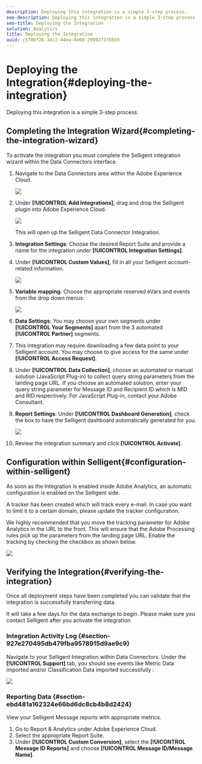 ```yaml
---
description: Deploying this integration is a simple 3-step process.
seo-description: Deploying this integration is a simple 3-step process.
seo-title: Deploying the Integration
solution: Analytics
title: Deploying the Integration
uuid: c578bf26-34c2-44ea-8e60-2990273f8659
---
```


# Deploying the Integration{#deploying-the-integration}

Deploying this integration is a simple 3-step process.

## Completing the Integration Wizard{#completing-the-integration-wizard}

To activate the integration you must complete the Selligent integration wizard within the Data Connectors interface.

1. Navigate to the Data Connectors area within the Adobe Experience Cloud.

   ![](assets/selligent-data_connectors.png)

1. Under **[!UICONTROL Add Integrations]**, drag and drop the Selligent plugin into Adobe Experience Cloud.

   ![](assets/selligent-add_integration.png)

   This will open up the Selligent Data Connector Integration. 

1. **Integration Settings**: Choose the desired Report Suite and provide a name for the integration under **[!UICONTROL Integration Settings]**.

1. Under **[!UICONTROL Custom Values]**, fill in all your Selligent account-related information.

   ![](assets/selligent-general_settings.png)

1. **Variable mapping**: Choose the appropriate reserved eVars and events from the drop down menus:

   ![](assets/selligent-variables.png)

1. **Data Settings**: You may choose your own segments under **[!UICONTROL Your Segments]** apart from the 3 automated **[!UICONTROL Partner]** segments. 

1. This integration may require downloading a few data point to your Selligent account. You may choose to give access for the same under **[!UICONTROL Access Request]**. 
1. Under **[!UICONTROL Data Collection]**, choose an automated or manual solution (JavaScript Plug-in) to collect query string parameters from the landing page URL. If you choose an automated solution, enter your query string parameter for Message ID and Recipient ID which is MID and RID respectively. For JavaScript Plug-in, contact your Adobe Consultant. 
1. **Report Settings**: Under **[!UICONTROL Dashboard Generation]**, check the box to have the Selligent dashboard automatically generated for you.

   ![](assets/selligent-report_settings.png)

1. Review the integration summary and click **[!UICONTROL Activate]**.

## Configuration within Selligent{#configuration-within-selligent}

As soon as the Integration is enabled inside Adobe Analytics, an automatic configuration is enabled on the Selligent side.

A tracker has been created which will track every e-mail. In case you want to limit it to a certain domain, please update the tracker configuration.

We highly recommended that you move the tracking parameter for Adobe Analytics in the URL to the front. This will ensure that the Adobe Processing rules pick up the parameters from the landing page URL. Enable the tracking by checking the checkbox as shown below.

![](assets/selligent-tracker.png)

## Verifying the Integration{#verifying-the-integration}

Once all deployment steps have been completed you can validate that the integration is successfully transferring data.

It will take a few days for the data exchange to begin. Please make sure you contact Selligent after you activate the integration.

### Integration Activity Log {#section-927e270495db479fba9578915d9ae9c9}

Navigate to your Selligent Integration within Data Connectors. Under the **[!UICONTROL Support]** tab, you should see events like Metric Data imported and/or Classification Data imported successfully :

![](assets/selligent-verifying.png)

### Reporting Data {#section-ebd481a162324e66bd6dc8cb4b8d2424}

View your Selligent Message reports with appropriate metrics.

1. Go to Report & Analytics under Adobe Experience Cloud. 
1. Select the appropriate Report Suite. 
1. Under **[!UICONTROL Custom Conversion]**, select the **[!UICONTROL Message ID Reports]** and choose **[!UICONTROL Message ID/Message Name]**.
